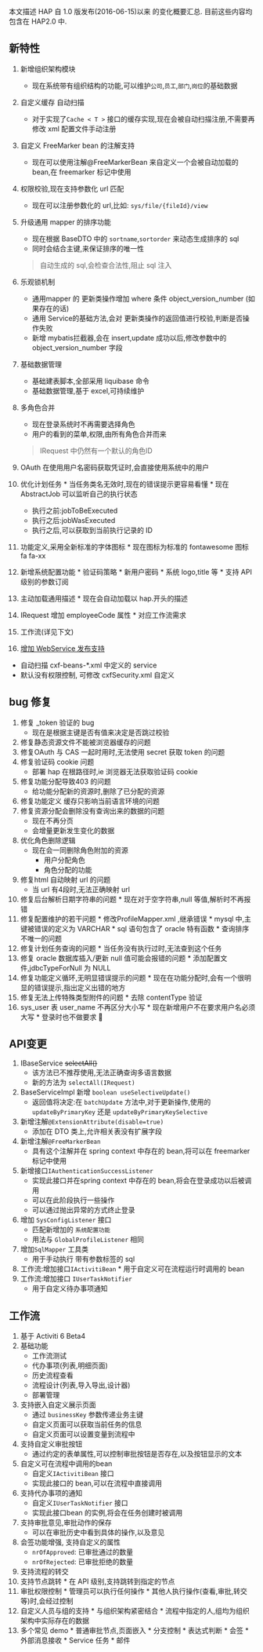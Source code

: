本文描述 HAP 自 1.0 版发布(2016-06-15)以来 的变化概要汇总.
目前这些内容均包含在 HAP2.0 中.

新特性
---
1.  新增组织架构模块
    * 现在系统带有组织结构的功能,可以维护`公司`,`员工`,`部门`,`岗位`的基础数据
2.  自定义缓存 自动扫描
    * 对于实现了`Cache < T >` 接口的缓存实现,现在会被自动扫描注册,不需要再修改 xml 配置文件手动注册
3.  自定义 FreeMarker bean 的注解支持
    * 现在可以使用注解@FreeMarkerBean 来自定义一个会被自动加载的 bean,在 freemarker 标记中使用
4.  权限校验,现在支持参数化 url 匹配
    * 现在可以注册参数化的 url,比如: `sys/file/{fileId}/view`
5.  升级通用 mapper 的排序功能
    * 现在根据 BaseDTO 中的 `sortname`,`sortorder` 来动态生成排序的 sql
    * 同时会结合主键,来保证排序的唯一性
    
    > 自动生成的 sql,会检查合法性,阻止 sql 注入
6.  乐观锁机制
    * 通用mapper 的 更新类操作增加 where 条件 object_version_number (如果存在的话)
    * 通用 Service的基础方法,会对  更新类操作的返回值进行校验,判断是否操作失败
    * 新增 mybatis拦截器,会在 insert,update 成功以后,修改参数中的object_version_number 字段
7.  基础数据管理
    * 基础建表脚本,全部采用 liquibase 命令
    * 基础数据管理,基于 excel,可持续维护
8.  多角色合并
    * 现在登录系统时不再需要选择角色
    * 用户的看到的菜单,权限,由所有角色合并而来
    
    > IRequest 中仍然有一个默认的角色ID
9.  OAuth 在使用用户名密码获取凭证时,会直接使用系统中的用户
10.  优化计划任务
    * 当任务类名无效时,现在的错误提示更容易看懂
    * 现在AbstractJob 可以监听自己的执行状态
      *  执行之前:jobToBeExecuted
      *  执行之后:jobWasExecuted
      *  执行之后,可以获取到当前执行记录的 ID
11.  功能定义,采用全新标准的字体图标
    * 现在图标为标准的 fontawesome 图标 fa fa-xx
12.  新增系统配置功能
    * 验证码策略
    * 新用户密码
    * 系统 logo,title 等
    * 支持 API 级别的参数订阅
13.  主动加载通用描述
    * 现在会自动加载以 hap.开头的描述
14.  IRequest 增加 employeeCode 属性
    * 对应工作流需求
15.  工作流(详见下文)

16. [增加 WebService 发布支持](webservice-cxf.md)
 * 自动扫描 cxf-beans-*.xml 中定义的 service
 * 默认没有权限控制, 可修改 cxfSecurity.xml 自定义



bug 修复
---
1.  修复 _token 验证的 bug
    * 现在是根据主键是否有值来决定是否跳过校验
2.  修复静态资源文件不能被浏览器缓存的问题
3.  修复OAuth 与 CAS 一起时用时,无法使用 secret 获取 token 的问题
4.  修复验证码 cookie 问题
    * 部署 hap 在根路径时,ie 浏览器无法获取验证码 cookie
5.  修复功能分配导致403 的问题
    * 给功能分配新的资源时,删除了已分配的资源
6.  修复功能定义 缓存只影响当前语言环境的问题
7.  修复资源分配会删除没有查询出来的数据的问题
    * 现在不再分页
    * 会增量更新发生变化的数据
8.  优化角色删除逻辑
    * 现在会一同删除角色附加的资源
        * 用户分配角色
        * 角色分配的功能
9.  修复html 自动映射 url 的问题
    * 当 url 有4段时,无法正确映射 url
10.  修复后台解析日期字符串的问题
    * 现在对于空字符串,null 等值,解析时不再报错
11.  修复配置维护的若干问题
    * 修改ProfileMapper.xml ,继承错误
    * mysql 中,主键被错误的定义为 VARCHAR
    * sql 语句包含了 oracle 特有函数
    * 查询排序不唯一的问题
12.  修复计划任务查询的问题
    * 当任务没有执行过时,无法查到这个任务
13.  修复 oracle 数据库插入/更新 null 值可能会报错的问题
    * 添加配置文件,jdbcTypeForNull 为 NULL
14.  修复功能定义循环,无明显错误提示的问题
    * 现在在功能分配时,会有一个很明显的错误提示,指出定义出错的地方
15.  修复无法上传特殊类型附件的问题
    * 去除 contentType 验证
16.  sys_user 表 user_name 不再区分大小写
    * 现在新增用户不在要求用户名必须大写
    * 登录时也不做要求


API变更
---
1.  IBaseService  ~~selectAll()~~
    * 该方法已不推荐使用,无法正确查询多语言数据
    * 新的方法为  `selectAll(IRequest)`
2.  BaseServiceImpl 新增 `boolean useSelectiveUpdate()`
    * 返回值将决定:在 `batchUpdate` 方法中,对于更新操作,使用的 `updateByPrimaryKey` 还是 `updateByPrimaryKeySelective`
3.  新增注解`@ExtensionAttribute(disable=true)`
    * 添加在 DTO 类上,允许相关表没有扩展字段
4.  新增注解`@FreeMarkerBean`
    * 具有这个注解并在 spring context 中存在的 bean,将可以在 freemarker 标记中使用
5.  新增接口`IAuthenticationSuccessListener`
    * 实现此接口并在spring context 中存在的 bean,将会在登录成功以后被调用
    * 可以在此阶段执行一些操作
    * 可以通过抛出异常的方式终止登录
6.  增加 `SysConfigListener` 接口
    * 匹配新增加的 `系统配置功能`
    * 用法与 `GlobalProfileListener` 相同
7.  增加`SqlMapper` 工具类
    * 用于手动执行 带有参数标签的 sql
8.   工作流:增加接口`IActivitiBean`
    * 用于自定义可在流程运行时调用的 bean
9.  工作流:增加接口 `IUserTaskNotifier`
    * 用于自定义待办事项通知



工作流
---
1.  基于 Activiti 6 Beta4
2.  基础功能
    * 工作流测试
    * 代办事项(列表,明细页面)
    * 历史流程查看
    * 流程设计(列表,导入导出,设计器)
    * 部署管理
3.  支持嵌入自定义展示页面
    * 通过 `businessKey` 参数传递业务主键
    * 自定义页面可以获取当前任务的信息
    * 自定义页面可以设置变量到流程中
4.  支持自定义审批按钮
    * 通过约定的表单属性,可以控制审批按钮是否存在,以及按钮显示的文本
5.  自定义可在流程中调用的bean 
    * 自定义`IActivitiBean` 接口
    * 实现此接口的 bean,可以在流程中直接调用
6.  支持代办事项的通知
    * 自定义`IUserTaskNotifier` 接口
    * 实现此接口bean 的实例,将会在任务创建时被调用
7.  支持审批意见,审批动作的保存
    * 可以在审批历史中看到具体的操作,以及意见
8.  会签功能增强, 支持自定义的属性
    * `nrOfApproved`: 已审批通过的数量
    * `nrOfRejected`: 已审批拒绝的数量
9.  支持流程的转交
10.  支持节点跳转
    * 在 API 级别,支持跳转到指定的节点
11.  审批权限控制
    * 管理员可以执行任何操作
    * 其他人执行操作(查看,审批,转交等)时,会经过控制
12.  自定义人员与组的支持
    * 与组织架构紧密结合
    * 流程中指定的人,组均为组织架构中实际存在的数据
13.  多个常见 demo
    * 普通审批节点,页面嵌入
    * 分支控制
    * 表达式判断
    * 会签
    * 外部消息接收
    * Service 任务
    * 邮件
